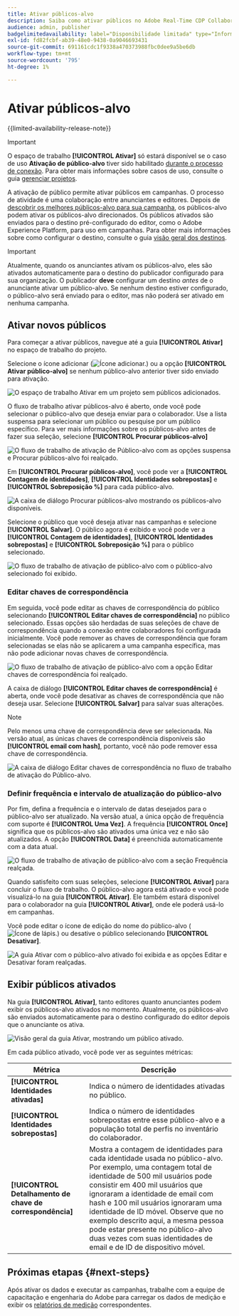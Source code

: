 ```yaml
---
title: Ativar públicos-alvo
description: Saiba como ativar públicos no Adobe Real-Time CDP Collaboration.
audience: admin, publisher
badgelimitedavailability: label="Disponibilidade limitada" type="Informative" url="https://helpx.adobe.com/legal/product-descriptions/real-time-customer-data-platform-collaboration.html newtab=true"
exl-id: fd82fcbf-ab39-48e0-9438-0a9046693431
source-git-commit: 691161cdc1f9338a470373988fbc0dee9a5be6db
workflow-type: tm+mt
source-wordcount: '795'
ht-degree: 1%

---
```


# Ativar públicos-alvo

{{limited-availability-release-note}}

>[!IMPORTANT]
>
>O espaço de trabalho **[!UICONTROL Ativar]** só estará disponível se o caso de uso **Ativação de público-alvo** tiver sido habilitado [durante o processo de conexão](../connect/establishing-connections.md#connection-settings). Para obter mais informações sobre casos de uso, consulte o guia [gerenciar projetos](./manage-projects.md#project-use-cases).

A ativação de público permite ativar públicos em campanhas. O processo de atividade é uma colaboração entre anunciantes e editores. Depois de [descobrir os melhores públicos-alvo para sua campanha](./discover.md), os públicos-alvo podem ativar os públicos-alvo direcionados. Os públicos ativados são enviados para o destino pré-configurado do editor, como o Adobe Experience Platform, para uso em campanhas. Para obter mais informações sobre como configurar o destino, consulte o guia [visão geral dos destinos](../destinations/overview.md).

>[!IMPORTANT]
>
>Atualmente, quando os anunciantes ativam os públicos-alvo, eles são ativados automaticamente para o destino do publicador configurado para sua organização. O publicador **deve** configurar um destino *antes* de o anunciante ativar um público-alvo. Se nenhum destino estiver configurado, o público-alvo será enviado para o editor, mas não poderá ser ativado em nenhuma campanha.

## Ativar novos públicos

Para começar a ativar públicos, navegue até a guia **[!UICONTROL Ativar]** no espaço de trabalho do projeto.

Selecione o ícone adicionar (![Ícone adicionar.](/help/assets/icons/plus.png)) ou a opção **[!UICONTROL Ativar público-alvo]** se nenhum público-alvo anterior tiver sido enviado para ativação.

![O espaço de trabalho Ativar em um projeto sem públicos adicionados.](/help/assets/collaborate/activate/activate-new-audiences.png)

O fluxo de trabalho ativar públicos-alvo é aberto, onde você pode selecionar o público-alvo que deseja enviar para o colaborador. Use a lista suspensa para selecionar um público ou pesquise por um público específico. Para ver mais informações sobre os públicos-alvo antes de fazer sua seleção, selecione **[!UICONTROL Procurar públicos-alvo]**

![O fluxo de trabalho de ativação de Público-alvo com as opções suspensa e Procurar públicos-alvo foi realçado.](/help/assets/collaborate/activate/audience-activation.png)

Em **[!UICONTROL Procurar públicos-alvo]**, você pode ver a **[!UICONTROL Contagem de identidades]**, **[!UICONTROL Identidades sobrepostas]** e **[!UICONTROL Sobreposição %]** para cada público-alvo.

![A caixa de diálogo Procurar públicos-alvo mostrando os públicos-alvo disponíveis.](/help/assets/collaborate/activate/browse-audiences.png)

Selecione o público que você deseja ativar nas campanhas e selecione **[!UICONTROL Salvar]**. O público agora é exibido e você pode ver a **[!UICONTROL Contagem de identidades]**, **[!UICONTROL Identidades sobrepostas]** e **[!UICONTROL Sobreposição %]** para o público selecionado.

![O fluxo de trabalho de ativação de público-alvo com o público-alvo selecionado foi exibido.](/help/assets/collaborate/activate/audience-selected.png)

### Editar chaves de correspondência

Em seguida, você pode editar as chaves de correspondência do público selecionando **[!UICONTROL Editar chaves de correspondência]** no público selecionado. Essas opções são herdadas de suas seleções de chave de correspondência quando a conexão entre colaboradores foi configurada inicialmente. Você pode remover as chaves de correspondência que foram selecionadas se elas não se aplicarem a uma campanha específica, mas não pode adicionar novas chaves de correspondência.

![O fluxo de trabalho de ativação de público-alvo com a opção Editar chaves de correspondência foi realçado.](/help/assets/collaborate/activate/edit-match-keys.png)

A caixa de diálogo **[!UICONTROL Editar chaves de correspondência]** é aberta, onde você pode desativar as chaves de correspondência que não deseja usar. Selecione **[!UICONTROL Salvar]** para salvar suas alterações.

>[!NOTE]
>
>Pelo menos uma chave de correspondência deve ser selecionada. Na versão atual, as únicas chaves de correspondência disponíveis são **[!UICONTROL email com hash]**, portanto, você não pode remover essa chave de correspondência.

![A caixa de diálogo Editar chaves de correspondência no fluxo de trabalho de ativação do Público-alvo.](/help/assets/collaborate/activate/edit-match-keys-selection.png)

### Definir frequência e intervalo de atualização do público-alvo

Por fim, defina a frequência e o intervalo de datas desejados para o público-alvo ser atualizado. Na versão atual, a única opção de frequência com suporte é **[!UICONTROL Uma Vez]**. A frequência **[!UICONTROL Once]** significa que os públicos-alvo são ativados uma única vez e não são atualizados. A opção **[!UICONTROL Data]** é preenchida automaticamente com a data atual.

![O fluxo de trabalho de ativação de público-alvo com a seção Frequência realçada.](/help/assets/collaborate/activate/audience-frequency.png)

Quando satisfeito com suas seleções, selecione **[!UICONTROL Ativar]** para concluir o fluxo de trabalho. O público-alvo agora está ativado e você pode visualizá-lo na guia **[!UICONTROL Ativar]**. Ele também estará disponível para o colaborador na guia **[!UICONTROL Ativar]**, onde ele poderá usá-lo em campanhas.

Você pode editar o ícone de edição do nome do público-alvo (![Ícone de lápis.](/help/assets/icons/edit.png)) ou desative o público selecionando **[!UICONTROL Desativar]**.

![A guia Ativar com o público-alvo ativado foi exibida e as opções Editar e Desativar foram realçadas.](/help/assets/collaborate/activate/edit-activate-audience.png)

## Exibir públicos ativados

Na guia **[!UICONTROL Ativar]**, tanto editores quanto anunciantes podem exibir os públicos-alvo ativados no momento. Atualmente, os públicos-alvo são enviados automaticamente para o destino configurado do editor depois que o anunciante os ativa.

![Visão geral da guia Ativar, mostrando um público ativado.](/help/assets/collaborate/activate/activate-overview.png)

Em cada público ativado, você pode ver as seguintes métricas:

| Métrica | Descrição |
|---------|----------|
| **[!UICONTROL Identidades ativadas]** | Indica o número de identidades ativadas no público. |
| **[!UICONTROL Identidades sobrepostas]** | Indica o número de identidades sobrepostas entre esse público-alvo e a população total de perfis no inventário do colaborador. |
| **[!UICONTROL Detalhamento de chave de correspondência]** | Mostra a contagem de identidades para cada identidade usada no público-alvo. Por exemplo, uma contagem total de identidade de 500 mil usuários pode consistir em 400 mil usuários que ignoraram a identidade de email com hash e 100 mil usuários ignoraram uma identidade de ID móvel. Observe que no exemplo descrito aqui, a mesma pessoa pode estar presente no público-alvo duas vezes com suas identidades de email e de ID de dispositivo móvel. |

## Próximas etapas {#next-steps}

Após ativar os dados e executar as campanhas, trabalhe com a equipe de capacitação e engenharia do Adobe para carregar os dados de medição e exibir os [relatórios de medição](/help/guide/collaborate/measure.md) correspondentes.
